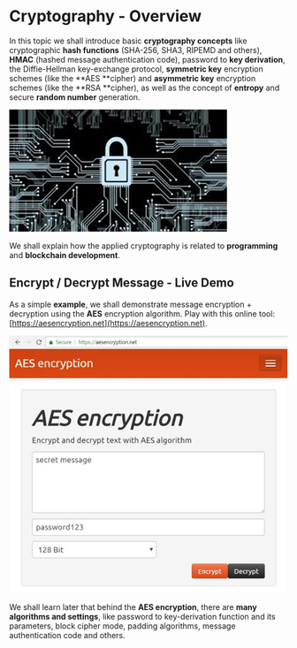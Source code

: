 # Cryptography - Overview

In this topic we shall introduce basic **cryptography concepts** like cryptographic **hash functions** \(SHA-256, SHA3, RIPEMD and others\), **HMAC** \(hashed message authentication code\), password to **key derivation**, the Diffie-Hellman key-exchange protocol, **symmetric key** encryption schemes \(like the **AES **cipher\) and **asymmetric key** encryption schemes \(like the **RSA **cipher\), as well as the concept of **entropy** and secure **random number** generation.

![](/assets/cryptography.jpg)

We shall explain how the applied cryptography is related to **programming** and **blockchain development**.

## Encrypt / Decrypt Message - Live Demo

As a simple **example**, we shall demonstrate message encryption + decryption using the **AES** encryption algorithm. Play with this online tool: [https://aesencryption.net](https://aesencryption.net).

![](/assets/encrypt-decrypt-live-demo.jpg)

We shall learn later that behind the **AES encryption**, there are **many algorithms and settings**, like password to key-derivation function and its parameters, block cipher mode, padding algorithms, message authentication code and others.

